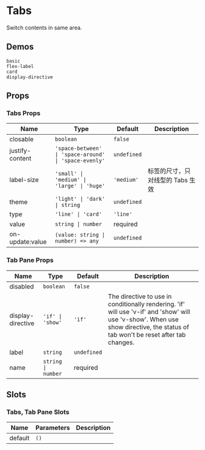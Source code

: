 # Tabs

Switch contents in same area.

## Demos

```demo
basic
flex-label
card
display-directive
```

## Props

### Tabs Props

| Name | Type | Default | Description |
| --- | --- | --- | --- |
| closable | `boolean` | `false` |  |
| justify-content | `'space-between' \| 'space-around' \| 'space-evenly'` | `undefined` |  |
| label-size | `'small' \| 'medium' \| 'large' \| 'huge'` | `'medium'` | 标签的尺寸，只对线型的 Tabs 生效 |
| theme | `'light' \| 'dark' \| string` | `undefined` |  |
| type | `'line' \| 'card'` | `'line'` |  |
| value | `string \| number` | required |  |
| on-update:value | `(value: string \| number) => any` | `undefined` |  |

### Tab Pane Props

| Name | Type | Default | Description |
| --- | --- | --- | --- |
| disabled | `boolean` | `false` |  |
| display-directive | `'if' \| 'show'` | `'if'` | The directive to use in conditionally rendering. 'if' will use 'v-if' and 'show' will use 'v-show'. When use show directive, the status of tab won't be reset after tab changes. |
| label | `string` | `undefined` |  |
| name | `string \| number` | required |  |

## Slots

### Tabs, Tab Pane Slots

| Name    | Parameters | Description |
| ------- | ---------- | ----------- |
| default | `()`       |             |
